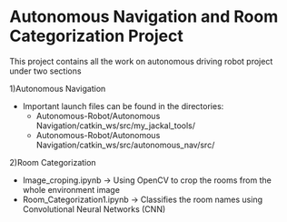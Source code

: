 # Autonomous Navigation and Room Categorization Project

This project contains all the work on autonomous driving robot project under two sections

1)Autonomous Navigation
  - Important launch files can be found in the directories:
    - Autonomous-Robot/Autonomous Navigation/catkin_ws/src/my_jackal_tools/ 
    - Autonomous-Robot/Autonomous Navigation/catkin_ws/src/autonomous_nav/src/
                                                          
2)Room Categorization
  - Image_croping.ipynb -> Using OpenCV to crop the rooms from the whole environment image
  - Room_Categorization1.ipynb -> Classifies the room names using Convolutional Neural Networks (CNN)
